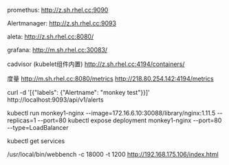 
promethus:
http://z.sh.rhel.cc:9090

Alertmanager:
http://z.sh.rhel.cc:9093


aleta:
http://z.sh.rhel.cc:8080/

grafana:
http://m.sh.rhel.cc:30083/


cadvisor (kubelet组件内置)
http://z.sh.rhel.cc:4194/containers/

度量
http://m.sh.rhel.cc:8080/metrics
http://218.80.254.142:4194/metrics

curl -d '[{"labels": {"Alertname": "monkey test"}}]' http://localhost:9093/api/v1/alerts



kubectl run monkey1-nginx --image=172.16.6.10:30088/library/nginx:1.11.5 --replicas=1 --port=80
kubectl expose deployment monkey1-nginx --port=80 --type=LoadBalancer

kubectl get services




/usr/local/bin/webbench -c 18000 -t 1200  http://192.168.175.106/index.html